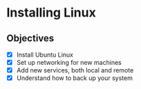 # Installing Linux
## Objectives
- [x] Install Ubuntu Linux
- [x] Set up networking for new machines
- [x] Add new services, both local and remote
- [x] Understand how to back up your system
